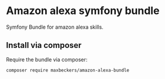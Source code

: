 # Amazon alexa symfony bundle
Symfony Bundle for amazon alexa skills.

## Install via composer
Require the bundle via composer:
```
composer require maxbeckers/amazon-alexa-bundle
```
